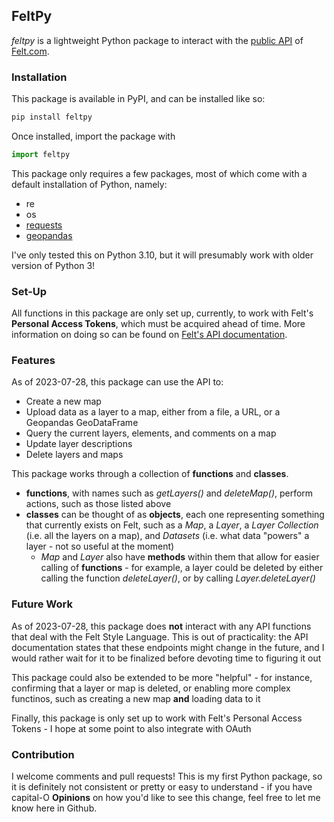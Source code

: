 ## FeltPy

_feltpy_ is a lightweight Python package to interact with the [public API](https://feltmaps.notion.site/Felt-Public-API-reference-c01e0e6b0d954a678c608131b894e8e1#bfdcdfabab0b4d9ba4e0b6fbcf04ce04) of [Felt.com](www.felt.com). 

### Installation

This package is available in PyPI, and can be installed like so:
```bash
pip install feltpy
```

Once installed, import the package with
```python
import feltpy
```

This package only requires a few packages, most of which come with a default installation of Python, namely:
- re
- os
- [requests](https://github.com/psf/requests)
- [geopandas](https://github.com/geopandas/geopandas)

I've only tested this on Python 3.10, but it will presumably work with older version of Python 3!

### Set-Up

All functions in this package are only set up, currently, to work with Felt's __Personal Access Tokens__, which must be acquired ahead of time. More information on doing so can be found on [Felt's API documentation](https://feltmaps.notion.site/Felt-Public-API-reference-c01e0e6b0d954a678c608131b894e8e1#065791134e0c4d82b156d97db3f663a5).

### Features

As of 2023-07-28, this package can use the API to:
- Create a new map
- Upload data as a layer to a map, either from a file, a URL, or a Geopandas GeoDataFrame
- Query the current layers, elements, and comments on a map
- Update layer descriptions
- Delete layers and maps

This package works through a collection of __functions__ and __classes__. 
- __functions__, with names such as _getLayers()_ and _deleteMap()_, perform actions, such as those listed above
- __classes__ can be thought of as __objects__, each one representing something that currently exists on Felt, such as a _Map_, a _Layer_, a _Layer Collection_ (i.e. all the layers on a map), and _Datasets_ (i.e. what data "powers" a layer - not so useful at the moment)
  - _Map_ and _Layer_ also have __methods__ within them that allow for easier calling of __functions__ - for example, a layer could be deleted by either calling the function _deleteLayer()_, or by calling _Layer.deleteLayer()_

### Future Work

As of 2023-07-28, this package does __not__ interact with any API functions that deal with the Felt Style Language. This is out of practicality: the API documentation states that these endpoints might change in the future, and I would rather wait for it to be finalized before devoting time to figuring it out

This package could also be extended to be more "helpful" - for instance, confirming that a layer or map is deleted, or enabling more complex functinos, such as creating a new map __and__ loading data to it

Finally, this package is only set up to work with Felt's Personal Access Tokens - I hope at some point to also integrate with OAuth

### Contribution

I welcome comments and pull requests! This is my first Python package, so it is definitely not consistent or pretty or easy to understand - if you have capital-O __Opinions__ on how you'd like to see this change, feel free to let me know here in Github.